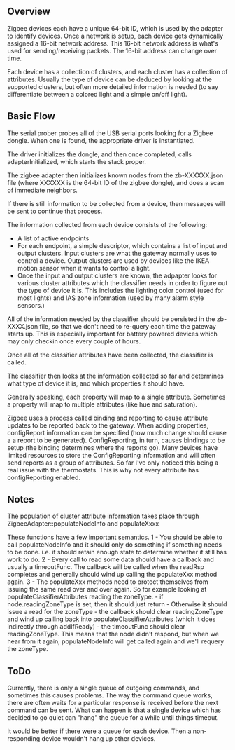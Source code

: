 ## Overview

Zigbee devices each have a unique 64-bit ID, which is used by the
adapter to identify devices. Once a network is setup, each device
gets dynamically assigned a 16-bit network address. This 16-bit network
address is what's used for sending/receiving packets. The 16-bit address
can change over time.

Each device has a collection of clusters, and each cluster has a collection
of attributes. Usually the type of device can be deduced by looking at
the supported clusters, but often more detailed information is needed
(to say differentiate between a colored light and a simple on/off light).

## Basic Flow

The serial prober probes all of the USB serial ports looking for a
Zigbee dongle. When one is found, the appropriate driver is instantiated.

The driver initializes the dongle, and then once completed, calls
adapterInitialized, which starts the stack proper.

The zigbee adapter then initializes known nodes from the zb-XXXXXX.json file
(where XXXXXX is the 64-bit ID of the zigbee dongle), and does a scan
of immediate neighbors.

If there is still information to be collected from a device, then messages
will be sent to continue that process.

The information collected from each device consists of the following:
- A list of active endpoints
- For each endpoint, a simple descriptor, which contains a list
  of input and output clusters. Input clusters are what the gateway
  normally uses to control a device. Output clusters are used by devices
  like the IKEA motion sensor when it wants to control a light.
- Once the input and output clusters are known, the adpapter looks for
  various cluster attributes which the classifier needs in order to
  figure out the type of device it is. This includes the lighting color
  control (used for most lights) and IAS zone information (used by many
  alarm style sensors.)

All of the information needed by the classifier should be persisted in
the zb-XXXX.json file, so that we don't need to re-query each time the
gateway starts up. This is especially important for battery powered
devices which may only checkin once every couple of hours.

Once all of the classifier attributes have been collected, the classifier
is called.

The classifier then looks at the information collected so far and determines
what type of device it is, and which properties it should have.

Generally speaking, each property will map to a single attribute. Sometimes
a property will map to multiple attributes (like hue and saturation).

Zigbee uses a process called binding and reporting to cause attribute
updates to be reported back to the gateway. When adding properties,
configReport information can be specified (how much change should cause a
a report to be generated). ConfigReporting, in turn,
causes bindings to be setup (the binding determines where the reports
go). Many devices have limited resources to store the ConfigReporting
information and will often send reports as a group of attributes. So far
I've only noticed this being a real issue with the thermostats. This is
why not every attribute has configReporting enabled.

## Notes

The population of cluster attribute information takes place through
ZigbeeAdapter::populateNodeInfo and populateXxxx

These functions have a few important semantics.
1 - You should be able to call populateNodeInfo and it should only
    do something if something needs to be done. i.e. it should retain
    enough state to determine whether it still has work to do.
2 - Every call to read some data should have a callback and usually a
    timeoutFunc.
    The callback will be called when the readRsp completes and generally
    should wind up calling the populateXxx method again.
3 - The populateXxx methods need to protect themselves from issuing the
    same read over and over again. So for example looking at
    populateClassifierAttributes reading the zoneType.
    - if node.readingZoneType is set, then it should just return
    - Otherwise it should issue a read for the zoneType
      - the callback should clear readingZoneType and wind up
        calling back into populateClassifierAttributes (which it does
        indirectly through addIfReady)
      - the timeoutFunc should clear readingZoneType. This means that
        the node didn't respond, but when we hear from it again,
        populateNodeInfo will get called again and we'll requery the zoneType.

## ToDo

Currently, there is only a single queue of outgoing commands, and
sometimes this causes problems. The way the command queue works, there
are often waits for a particular response is received before the next
command can be sent. What can happen is that a single device which has
decided to go quiet can "hang" the queue for a while until things timeout.

It would be better if there were a queue for each device. Then a
non-responding device wouldn't hang up other devices.
